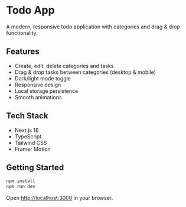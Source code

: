 # Todo App

A modern, responsive todo application with categories and drag & drop functionality.

## Features
- Create, edit, delete categories and tasks
- Drag & drop tasks between categories (desktop & mobile)
- Dark/light mode toggle
- Responsive design
- Local storage persistence
- Smooth animations

## Tech Stack
- Next.js 16
- TypeScript
- Tailwind CSS
- Framer Motion

## Getting Started
```bash
npm install
npm run dev
```

Open [http://localhost:3000](http://localhost:3000) in your browser.
